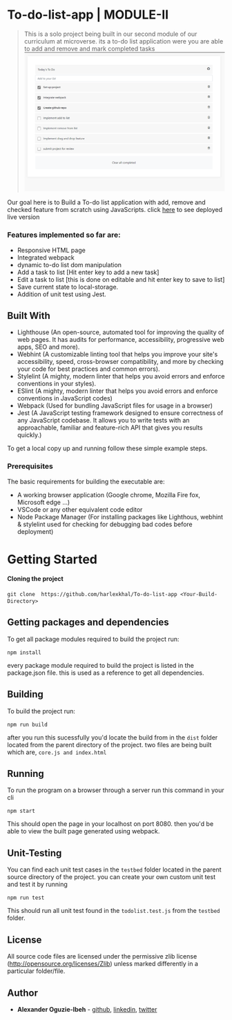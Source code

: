 # To-do-list-app | MODULE-II

> This is a solo project being built in our second module of our curriculum at microverse. its a to-do list application were you are able to add and remove and mark completed tasks
![screenshot](assets/demo.png)

Our goal here is to Build a To-do list application with add, remove and checked feature from scratch using JavaScripts. click [here](https://harlexkhal.github.io/To-do-list-app/) to see deployed live version

### Features implemented so far are:

- Responsive HTML page
- Integrated webpack
- dynamic to-do list dom manipulation
- Add a task to list [Hit enter key to add a new task]
- Edit a task to list [this is done on editable and hit enter key to save to list]
- Save current state to local-storage.
- Addition of unit test using Jest.

## Built With

- Lighthouse (An open-source, automated tool for improving the quality of web pages. It has audits for performance, accessibility, progressive web apps, SEO and more).
- Webhint (A customizable linting tool that helps you improve your site's accessibility, speed, cross-browser compatibility, and more by checking your code for best practices and common errors).
- Stylelint (A mighty, modern linter that helps you avoid errors and enforce conventions in your styles).
- ESlint (A mighty, modern linter that helps you avoid errors and enforce conventions in JavaScript codes)
- Webpack (Used for bundling JavaScript files for usage in a browser)
- Jest (A JavaScript testing framework designed to ensure correctness of any JavaScript codebase. It allows you to write tests with an approachable, familiar and feature-rich API that gives you results quickly.)

To get a local copy up and running follow these simple example steps.

### Prerequisites

The basic requirements for building the executable are:

- A working browser application (Google chrome, Mozilla Fire fox, Microsoft edge ...)
- VSCode or any other equivalent code editor
- Node Package Manager (For installing packages like Lighthous, webhint & stylelint used for checking for debugging bad codes before deployment)

# Getting Started

#### Cloning the project

```
git clone  https://github.com/harlexkhal/To-do-list-app <Your-Build-Directory>
```

## Getting packages and dependencies
To get all package modules required to build the project run:
```
npm install
```
every package module required to build the project is listed in the package.json file. this is used as a reference to get all dependencies.

## Building 

To build the project run:
```
npm run build
```
after you run this sucessfully you'd locate the build from in the ```dist``` folder located from the parent directory of the project. two files are being built which are, ```core.js and index.html```

## Running

To run the program on a browser through a server run this command in your cli
```
npm start
```
This should open the page in your localhost on port 8080. then you'd be able to view the built page generated using webpack.

## Unit-Testing

You can find each unit test cases in the ```testbed``` folder located in the parent source directory of the project. you can create your own custom unit test and test it by running
```
npm run test
```
This should run all unit test found in the ```todolist.test.js``` from the ```testbed``` folder.

## License

All source code files are licensed under the permissive zlib license
(http://opensource.org/licenses/Zlib) unless marked differently in a particular folder/file.

## Author
- **Alexander Oguzie-Ibeh** - [github](https://github.com/harlexkhal), [linkedin](https://www.linkedin.com/in/alexander-oguzie-ibeh-776814164), [twitter](https://twitter.com/harlexkhal)
